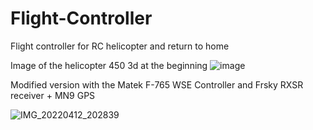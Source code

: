 # Flight-Controller
Flight controller for RC helicopter and return to home

Image of the helicopter 450 3d at the beginning
![image](https://user-images.githubusercontent.com/100481752/163028019-f4a161cb-a7b5-41f9-9a43-bf2cc6779473.png)

Modified version with the Matek F-765 WSE Controller and Frsky RXSR receiver + MN9 GPS

![IMG_20220412_202839](https://user-images.githubusercontent.com/100481752/163030135-7b0897ac-4691-4cb1-b3dc-8e6babe87e4a.jpg)
